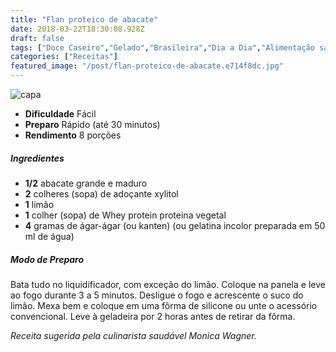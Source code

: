 ```yaml
---
title: "Flan proteico de abacate"
date: 2018-03-22T18:30:08.928Z
draft: false
tags: ["Doce Caseiro","Gelado","Brasileira","Dia a Dia","Alimentação saudável","Dietas ricas em proteína","receita"]
categories: ["Receitas"]
featured_image: "/post/flan-proteico-de-abacate.e714f8dc.jpg"
---
```


![capa](/post/flan-proteico-de-abacate.e714f8dc.jpg)

*   **Dificuldade** Fácil
*   **Preparo** Rápido (até 30 minutos)
*   **Rendimento** 8 porções

##### Ingredientes

*   **1/2** abacate grande e maduro
*   **2** colheres (sopa) de adoçante xylitol
*   **1** limão
*   **1** colher (sopa) de Whey protein proteina vegetal
*   **4** gramas de ágar-ágar (ou kanten) (ou gelatina incolor preparada em 50 ml de água)

##### Modo de Preparo

Bata tudo no liquidificador, com exceção do limão. Coloque na panela e leve ao fogo durante 3 a 5 minutos. Desligue o fogo e acrescente o suco do limão. Mexa bem e coloque em uma fôrma de silicone ou unte o acessório convencional. Leve à geladeira por 2 horas antes de retirar da fôrma.

_Receita sugerida pela culinarista saudável Monica Wagner._
